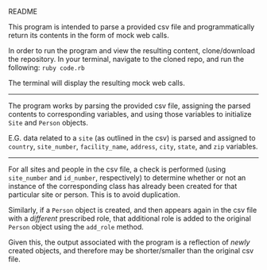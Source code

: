 README

This program is intended to parse a provided csv file and programmatically return its contents in the form of mock web calls.

In order to run the program and view the resulting content, clone/download the repository. In your terminal, navigate to the cloned repo, and run the following:
```ruby code.rb```

The terminal will display the resulting mock web calls.

-----------

The program works by parsing the provided csv file, assigning the parsed contents to corresponding variables, and using those variables to initialize `Site` and `Person` objects.

E.G. data related to a `site` (as outlined in the csv) is parsed and assigned to `country`, `site_number`, `facility_name`, `address`, `city`, `state`, and `zip` variables.

-----------

For all sites and people in the csv file, a check is performed (using `site_number` and `id_number`, respectively) to determine whether or not an instance of the corresponding class has already been created for that particular site or person. This is to avoid duplication.

Similarly, if a `Person` object is created, and then appears again in the csv file with a _different_ prescribed role, that additional role is added to the original `Person` object using the `add_role` method.

Given this, the output associated with the program is a reflection of _newly_ created objects, and therefore may be shorter/smaller than the original csv file.
